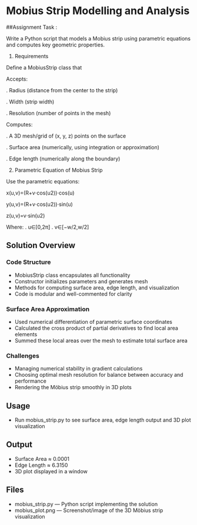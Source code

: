 # Mobius Strip Modelling and Analysis
##Assignment Task :

Write a Python script that models a Mobius strip using parametric equations and computes key geometric properties.

1. Requirements

Define a MobiusStrip class that

Accepts:

. Radius (distance from the center to the strip)

. Width (strip width)

. Resolution (number of points in the mesh)


Computes:

. A 3D mesh/grid of (x, y, z) points on the surface

. Surface area (numerically, using integration or approximation)

. Edge length (numerically along the boundary)

2. Parametric Equation of Mobius Strip
   
Use the parametric equations:

   x(u,v)=(R+v⋅cos⁡(u2))⋅cos⁡(u)
   
   y(u,v)=(R+v⋅cos⁡(u2))⋅sin⁡(u)
   
   z(u,v)=v⋅sin⁡(u2)
   
Where:
 . u∈[0,2π]
 . v∈[−w/2,w/2]

## Solution Overview 

### Code Structure  
- MobiusStrip class encapsulates all functionality  
- Constructor initializes parameters and generates mesh  
- Methods for computing surface area, edge length, and visualization  
- Code is modular and well-commented for clarity  

### Surface Area Approximation  
- Used numerical differentiation of parametric surface coordinates  
- Calculated the cross product of partial derivatives to find local area elements  
- Summed these local areas over the mesh to estimate total surface area  

### Challenges  
- Managing numerical stability in gradient calculations  
- Choosing optimal mesh resolution for balance between accuracy and performance  
- Rendering the Möbius strip smoothly in 3D plots  

## Usage  
- Run mobius_strip.py to see surface area, edge length output and 3D plot visualization  

## Output  
- Surface Area ≈  0.0001 
- Edge Length ≈  6.3150
- 3D plot displayed in a window  

## Files  
- mobius_strip.py — Python script implementing the solution  
- mobius_plot.png — Screenshot/image of the 3D Möbius strip visualization  


